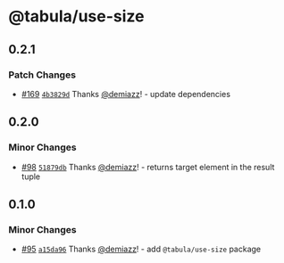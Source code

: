 # @tabula/use-size

## 0.2.1

### Patch Changes

- [#169](https://github.com/ReTable/ui-kit/pull/169) [`4b3829d`](https://github.com/ReTable/ui-kit/commit/4b3829db6a0a58fadd22175d3a5ed344a4802c17) Thanks [@demiazz](https://github.com/demiazz)! - update dependencies

## 0.2.0

### Minor Changes

- [#98](https://github.com/ReTable/ui-kit/pull/98) [`51879db`](https://github.com/ReTable/ui-kit/commit/51879dbf0d61110b113070fa480f731040dbe3ad) Thanks [@demiazz](https://github.com/demiazz)! - returns target element in the result tuple

## 0.1.0

### Minor Changes

- [#95](https://github.com/ReTable/ui-kit/pull/95) [`a15da96`](https://github.com/ReTable/ui-kit/commit/a15da9626dddb5e146159cfbb3d6b8fbfce040c1) Thanks [@demiazz](https://github.com/demiazz)! - add `@tabula/use-size` package
